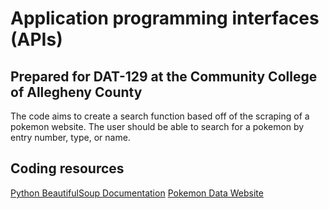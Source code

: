 # Application programming interfaces (APIs)
## Prepared for DAT-129 at the Community College of Allegheny County

The code aims to create a search function based off of the scraping of a pokemon website.  The user should be able to search for a pokemon
by entry number, type, or name.

## Coding resources
[Python BeautifulSoup Documentation](https://pypi.org/project/beautifulsoup4/)
[Pokemon Data Website](https://pokemondb.net/pokedex/national)
